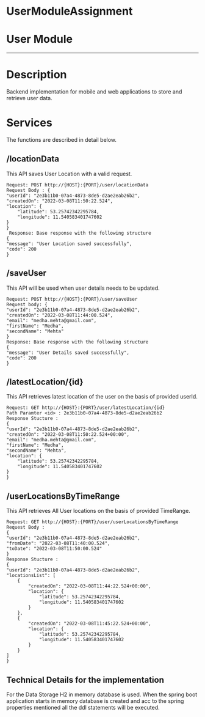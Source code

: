 # UserModuleAssignment
User Module
=======================
----------

Description
===========

Backend implementation for mobile and web applications to store and retrieve user data.

Services
=========
The functions are described in detail below.

/locationData
-----

This API saves User Location with a valid request.

    Request: POST http://{HOST}:{PORT}/user/locationData
    Request Body : {
    "userId": "2e3b11b0-07a4-4873-8de5-d2ae2eab26b2",
    "createdOn": "2022-03-08T11:50:22.524",
    "location": {
        "latitude": 53.25742342295784,
        "longitude": 11.540583401747602
    }
    }
     Response: Base response with the following structure
    {
    "message": "User Location saved successfully",
    "code": 200
    }

/saveUser
-----

This API will be used when user details needs to be updated.


    Request: POST http://{HOST}:{PORT}/user/saveUser
    Request body: {
    "userId": "2e3b11b0-07a4-4873-8de5-d2ae2eab26b2",
    "createdOn": "2022-03-08T11:44:00.524",
    "email": "medha.mehta@gmail.com",
    "firstName": "Medha",
    "secondName": "Mehta"
    }
    Response: Base response with the following structure
    {
    "message": "User Details saved successfully",
    "code": 200
    }


/latestLocation/{id}
---------------
This API retrieves latest location of the user on the basis of provided userId.

    Request: GET http://{HOST}:{PORT}/user/latestLocation/{id}
    Path Paramter <id> : 2e3b11b0-07a4-4873-8de5-d2ae2eab26b2
    Response Stucture : 
    {
    "userId": "2e3b11b0-07a4-4873-8de5-d2ae2eab26b2",
    "createdOn": "2022-03-08T11:50:22.524+00:00",
    "email": "medha.mehta@gmail.com",
    "firstName": "Medha",
    "secondName": "Mehta",
    "location": {
        "latitude": 53.25742342295784,
        "longitude": 11.540583401747602
    }
    }


/userLocationsByTimeRange
---------------
This API retrieves All User locations on the basis of provided TimeRange.

    Request: GET http://{HOST}:{PORT}/user/userLocationsByTimeRange
    Request Body : 
    {
    "userId": "2e3b11b0-07a4-4873-8de5-d2ae2eab26b2",
    "fromDate": "2022-03-08T11:40:00.524",
    "toDate": "2022-03-08T11:50:00.524"
    }
    Response Stucture : 
    {
    "userId": "2e3b11b0-07a4-4873-8de5-d2ae2eab26b2",
    "locationsList": [
        {
            "createdOn": "2022-03-08T11:44:22.524+00:00",
            "location": {
                "latitude": 53.25742342295784,
                "longitude": 11.540583401747602
            }
        },
        {
            "createdOn": "2022-03-08T11:45:22.524+00:00",
            "location": {
                "latitude": 53.25742342295784,
                "longitude": 11.540583401747602
            }
        }
    ]
    }

Technical Details for the implementation
---------------
For the Data Storage H2 in memory database is used. When the spring boot application starts in memory database is created and acc to the 
spring properties mentioned all the ddl statements will be executed. 
